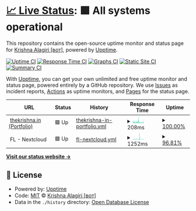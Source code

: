 # [📈 Live Status](https://status.thekrishna.in): <!--live status--> **🟩 All systems operational**

This repository contains the open-source uptime monitor and status page for [Krishna Alagiri [ʙᴏᴛ]](kanth.tech/github), powered by [Upptime](https://github.com/upptime/upptime).

[![Uptime CI](https://github.com/kalagiri-bot/status/workflows/Uptime%20CI/badge.svg)](https://github.com/kalagiri-bot/status/actions?query=workflow%3A%22Uptime+CI%22)
[![Response Time CI](https://github.com/kalagiri-bot/status/workflows/Response%20Time%20CI/badge.svg)](https://github.com/kalagiri-bot/status/actions?query=workflow%3A%22Response+Time+CI%22)
[![Graphs CI](https://github.com/kalagiri-bot/status/workflows/Graphs%20CI/badge.svg)](https://github.com/kalagiri-bot/status/actions?query=workflow%3A%22Graphs+CI%22)
[![Static Site CI](https://github.com/kalagiri-bot/status/workflows/Static%20Site%20CI/badge.svg)](https://github.com/kalagiri-bot/status/actions?query=workflow%3A%22Static+Site+CI%22)
[![Summary CI](https://github.com/kalagiri-bot/status/workflows/Summary%20CI/badge.svg)](https://github.com/kalagiri-bot/status/actions?query=workflow%3A%22Summary+CI%22)

With [Upptime](https://upptime.js.org), you can get your own unlimited and free uptime monitor and status page, powered entirely by a GitHub repository. We use [Issues](https://github.com/kalagiri-bot/status/issues) as incident reports, [Actions](https://github.com/kalagiri-bot/status/actions) as uptime monitors, and [Pages](https://status.thekrishna.in) for the status page.

<!--start: status pages-->
<!-- This summary is generated by Upptime (https://github.com/upptime/upptime) -->
<!-- Do not edit this manually, your changes will be overwritten -->
<!-- prettier-ignore -->
| URL | Status | History | Response Time | Uptime |
| --- | ------ | ------- | ------------- | ------ |
| <img alt="" src="https://thekrishna.in/favicon.ico" height="13"> [thekrishna.in (Portfolio)](https://thekrishna.in/) | 🟩 Up | [thekrishna-in-portfolio.yml](https://github.com/kalagiri-bot/status/commits/HEAD/history/thekrishna-in-portfolio.yml) | <details><summary><img alt="Response time graph" src="./graphs/thekrishna-in-portfolio/response-time-week.png" height="20"> 208ms</summary><br><a href="https://status.thekrishna.in/history/thekrishna-in-portfolio"><img alt="Response time 164" src="https://img.shields.io/endpoint?url=https%3A%2F%2Fraw.githubusercontent.com%2Fkalagiri-bot%2Fstatus%2FHEAD%2Fapi%2Fthekrishna-in-portfolio%2Fresponse-time.json"></a><br><a href="https://status.thekrishna.in/history/thekrishna-in-portfolio"><img alt="24-hour response time 230" src="https://img.shields.io/endpoint?url=https%3A%2F%2Fraw.githubusercontent.com%2Fkalagiri-bot%2Fstatus%2FHEAD%2Fapi%2Fthekrishna-in-portfolio%2Fresponse-time-day.json"></a><br><a href="https://status.thekrishna.in/history/thekrishna-in-portfolio"><img alt="7-day response time 208" src="https://img.shields.io/endpoint?url=https%3A%2F%2Fraw.githubusercontent.com%2Fkalagiri-bot%2Fstatus%2FHEAD%2Fapi%2Fthekrishna-in-portfolio%2Fresponse-time-week.json"></a><br><a href="https://status.thekrishna.in/history/thekrishna-in-portfolio"><img alt="30-day response time 178" src="https://img.shields.io/endpoint?url=https%3A%2F%2Fraw.githubusercontent.com%2Fkalagiri-bot%2Fstatus%2FHEAD%2Fapi%2Fthekrishna-in-portfolio%2Fresponse-time-month.json"></a><br><a href="https://status.thekrishna.in/history/thekrishna-in-portfolio"><img alt="1-year response time 164" src="https://img.shields.io/endpoint?url=https%3A%2F%2Fraw.githubusercontent.com%2Fkalagiri-bot%2Fstatus%2FHEAD%2Fapi%2Fthekrishna-in-portfolio%2Fresponse-time-year.json"></a></details> | <details><summary><a href="https://status.thekrishna.in/history/thekrishna-in-portfolio">100.00%</a></summary><a href="https://status.thekrishna.in/history/thekrishna-in-portfolio"><img alt="All-time uptime 99.98%" src="https://img.shields.io/endpoint?url=https%3A%2F%2Fraw.githubusercontent.com%2Fkalagiri-bot%2Fstatus%2FHEAD%2Fapi%2Fthekrishna-in-portfolio%2Fuptime.json"></a><br><a href="https://status.thekrishna.in/history/thekrishna-in-portfolio"><img alt="24-hour uptime 100.00%" src="https://img.shields.io/endpoint?url=https%3A%2F%2Fraw.githubusercontent.com%2Fkalagiri-bot%2Fstatus%2FHEAD%2Fapi%2Fthekrishna-in-portfolio%2Fuptime-day.json"></a><br><a href="https://status.thekrishna.in/history/thekrishna-in-portfolio"><img alt="7-day uptime 100.00%" src="https://img.shields.io/endpoint?url=https%3A%2F%2Fraw.githubusercontent.com%2Fkalagiri-bot%2Fstatus%2FHEAD%2Fapi%2Fthekrishna-in-portfolio%2Fuptime-week.json"></a><br><a href="https://status.thekrishna.in/history/thekrishna-in-portfolio"><img alt="30-day uptime 100.00%" src="https://img.shields.io/endpoint?url=https%3A%2F%2Fraw.githubusercontent.com%2Fkalagiri-bot%2Fstatus%2FHEAD%2Fapi%2Fthekrishna-in-portfolio%2Fuptime-month.json"></a><br><a href="https://status.thekrishna.in/history/thekrishna-in-portfolio"><img alt="1-year uptime 99.98%" src="https://img.shields.io/endpoint?url=https%3A%2F%2Fraw.githubusercontent.com%2Fkalagiri-bot%2Fstatus%2FHEAD%2Fapi%2Fthekrishna-in-portfolio%2Fuptime-year.json"></a></details>
| <img alt="" src="https://upload.wikimedia.org/wikipedia/commons/thumb/6/60/Nextcloud_Logo.svg/141px-Nextcloud_Logo.svg.png" height="13"> FL - Nextcloud | 🟩 Up | [fl-nextcloud.yml](https://github.com/kalagiri-bot/status/commits/HEAD/history/fl-nextcloud.yml) | <details><summary><img alt="Response time graph" src="./graphs/fl-nextcloud/response-time-week.png" height="20"> 1252ms</summary><br><a href="https://status.thekrishna.in/history/fl-nextcloud"><img alt="Response time 872" src="https://img.shields.io/endpoint?url=https%3A%2F%2Fraw.githubusercontent.com%2Fkalagiri-bot%2Fstatus%2FHEAD%2Fapi%2Ffl-nextcloud%2Fresponse-time.json"></a><br><a href="https://status.thekrishna.in/history/fl-nextcloud"><img alt="24-hour response time 704" src="https://img.shields.io/endpoint?url=https%3A%2F%2Fraw.githubusercontent.com%2Fkalagiri-bot%2Fstatus%2FHEAD%2Fapi%2Ffl-nextcloud%2Fresponse-time-day.json"></a><br><a href="https://status.thekrishna.in/history/fl-nextcloud"><img alt="7-day response time 1252" src="https://img.shields.io/endpoint?url=https%3A%2F%2Fraw.githubusercontent.com%2Fkalagiri-bot%2Fstatus%2FHEAD%2Fapi%2Ffl-nextcloud%2Fresponse-time-week.json"></a><br><a href="https://status.thekrishna.in/history/fl-nextcloud"><img alt="30-day response time 907" src="https://img.shields.io/endpoint?url=https%3A%2F%2Fraw.githubusercontent.com%2Fkalagiri-bot%2Fstatus%2FHEAD%2Fapi%2Ffl-nextcloud%2Fresponse-time-month.json"></a><br><a href="https://status.thekrishna.in/history/fl-nextcloud"><img alt="1-year response time 872" src="https://img.shields.io/endpoint?url=https%3A%2F%2Fraw.githubusercontent.com%2Fkalagiri-bot%2Fstatus%2FHEAD%2Fapi%2Ffl-nextcloud%2Fresponse-time-year.json"></a></details> | <details><summary><a href="https://status.thekrishna.in/history/fl-nextcloud">96.81%</a></summary><a href="https://status.thekrishna.in/history/fl-nextcloud"><img alt="All-time uptime 98.55%" src="https://img.shields.io/endpoint?url=https%3A%2F%2Fraw.githubusercontent.com%2Fkalagiri-bot%2Fstatus%2FHEAD%2Fapi%2Ffl-nextcloud%2Fuptime.json"></a><br><a href="https://status.thekrishna.in/history/fl-nextcloud"><img alt="24-hour uptime 100.00%" src="https://img.shields.io/endpoint?url=https%3A%2F%2Fraw.githubusercontent.com%2Fkalagiri-bot%2Fstatus%2FHEAD%2Fapi%2Ffl-nextcloud%2Fuptime-day.json"></a><br><a href="https://status.thekrishna.in/history/fl-nextcloud"><img alt="7-day uptime 96.81%" src="https://img.shields.io/endpoint?url=https%3A%2F%2Fraw.githubusercontent.com%2Fkalagiri-bot%2Fstatus%2FHEAD%2Fapi%2Ffl-nextcloud%2Fuptime-week.json"></a><br><a href="https://status.thekrishna.in/history/fl-nextcloud"><img alt="30-day uptime 99.27%" src="https://img.shields.io/endpoint?url=https%3A%2F%2Fraw.githubusercontent.com%2Fkalagiri-bot%2Fstatus%2FHEAD%2Fapi%2Ffl-nextcloud%2Fuptime-month.json"></a><br><a href="https://status.thekrishna.in/history/fl-nextcloud"><img alt="1-year uptime 98.55%" src="https://img.shields.io/endpoint?url=https%3A%2F%2Fraw.githubusercontent.com%2Fkalagiri-bot%2Fstatus%2FHEAD%2Fapi%2Ffl-nextcloud%2Fuptime-year.json"></a></details>

<!--end: status pages-->

[**Visit our status website →**](https://status.thekrishna.in)

## 📄 License

- Powered by: [Upptime](https://github.com/upptime/upptime)
- Code: [MIT](./LICENSE) © [Krishna Alagiri [ʙᴏᴛ]](kanth.tech/github)
- Data in the `./history` directory: [Open Database License](https://opendatacommons.org/licenses/odbl/1-0/)
